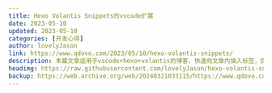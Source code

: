 ```yaml
---
title: Hexo Volantis Snippets的vscode扩展
date: 2023-05-10
updated: 2023-05-10
categories: [开发心得]
author: lovelyJason
link: https://www.qdovo.com/2023/05/10/hexo-volantis-snippets/
description: 本篇文章适用于vscode+hexo+volantis的博客，快速向文章内插入标签，提升写文章的速度
headimg: https://raw.githubusercontent.com/lovelyJason/hexo-volantis-snippets/main/logo.png
backup: https://web.archive.org/web/20240321033115/https://www.qdovo.com/2023/05/10/hexo-volantis-snippets/
---
```

